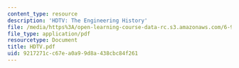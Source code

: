 ```yaml
---
content_type: resource
description: 'HDTV: The Engineering History'
file: /media/https%3A/open-learning-course-data-rc.s3.amazonaws.com/6-933j-the-structure-of-engineering-revolutions-fall-2001/9217271cc67ea0a99d8a438cbc84f261_HDTV.pdf
file_type: application/pdf
resourcetype: Document
title: HDTV.pdf
uid: 9217271c-c67e-a0a9-9d8a-438cbc84f261
---
```

